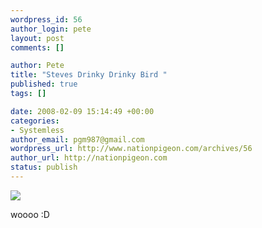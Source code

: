 ```yaml
--- 
wordpress_id: 56
author_login: pete
layout: post
comments: []

author: Pete
title: "Steves Drinky Drinky Bird "
published: true
tags: []

date: 2008-02-09 15:14:49 +00:00
categories: 
- Systemless
author_email: pgm987@gmail.com
wordpress_url: http://www.nationpigeon.com/archives/56
author_url: http://nationpigeon.com
status: publish
---
```

<img src="http://img88.imageshack.us/img88/3840/203176397106f6f3b7dmys6.jpg" />

woooo :D
